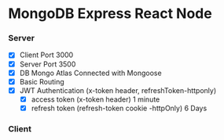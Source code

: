 # MongoDB Express React Node

### Server

* [x] Client Port 3000
* [x] Server Port 3500
* [x] DB Mongo Atlas Connected with Mongoose
* [x] Basic Routing
* [x] JWT Authentication (x-token header, refreshToken-httponly)
   * [x] access token (x-token header) 1 minute
   * [x] refresh token (refresh-token cookie -httpOnly) 6 Days

### Client